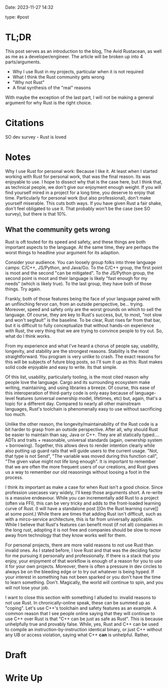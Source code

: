 Date: 2023-11-27 14:32

type: #post

# TL;DR
This post serves as an introduction to the blog, The Avid Rustacean, as well as me as a developer/engineer. The article will be broken up into 4 parts/arguments.
- Why I use Rust in my projects, particular when it is not required
- What I think the Rust community gets wrong
- "Why not Rust"
- A final synthesis of the "real" reasons

With maybe the exception of the last part, I will not be making a general argument for why Rust is the right choice.

# Citations
SO dev survey - Rust is loved

# Notes
Why I use Rust for personal work:
Because I like it. At least when I started working with Rust for personal work, that was the final reason. Its was enjoyable to use. I hope to dissect why that is the case here, but I think that, as technical people, we don't give our enjoyment enough weight. If you will find yourself mired in a project for a long time, you deserve to enjoy that time. Particularly for personal work (but also professional), don't make yourself miserable. This cuts both ways. If you have given Rust a fair shake, don't feel obligated to use it. That probably won't be the case (see SO survey), but there is that 10%.

## What the community gets wrong
Rust is oft touted for its speed and safety, and these things are both important aspects to the language. At the same time, they are perhaps the worst things to headline your argument for its adaption.

Consider your audience. You can loosely group folks into three language camps: C/C++, JS/Python, and Java/Go. To the C/C++ group, the first point is moot and the second "can be mitigated". To the JS/Python group, the second point is moot and their language is likely "fast enough for my needs" (which is likely true). To the last group, they have both of those things. Try again.

Frankly, both of those features being the face of your language paired with an unflinching fervor can, from an outside perspective, be... trying. Moreover, speed and safety only are the worst grounds on which to sell the language. Of course, they are key to Rust's success, but, to most, "not slow and won't segfault" is the baseline. To be clear, Rust rises far from that bar, but it is difficult to fully conceptualize that without hands-on experience with Rust, the very thing that we are trying to convince people to try out. So, what do I think works.

From my experience and what I've heard a chorus of people say, usability, longevity, and stability are the strongest reasons. Stability is the most straightforward. You program is very unlike to crash. The exact reasons for this will be subjects of future blog posts, so I'll sum it up as this: Rust makes solid code enjoyable and easy to write. Its that simple.

Of this list, usability, particularly tooling, is the most cited reason why people love the language. Cargo and its surrounding ecosystem make writing, maintaining, and using libraries a breeze. Of course, this ease of this interoperation of third-party code is only easy because of language-level features (universal ownership model, lifetimes, etc) but, again, that's a topic for a different day. Compared to nearly all other mainstream languages, Rust's toolchain is phenomenally easy to use without sacrificing too much. 

Unlike the other reason, the longevity/maintainability of the Rust code is a bit harder to grasp from an outside perspective. After all, why should Rust be easier to maintain than say, Java or C++. They are all statically typed.... ADTs and traits + reasonable, universal standards (again, ownership system + borrowing). Together, this allows devs to render intention clearly while also putting up guard rails that will guide users to the current usage. "Not, that type is not Send", "The variable was moved during this function call", "The given value might not life long enough". It is important to remember that we are often the more frequent users of our creations, and Rust gives us a way to remember our old reasonings without loosing a foot in the process.

I think its important as make a case for when Rust isn't a good choice. Since profession usecases vary widely, I'll keep those arguments short. A re-write is a massive endeavour. While you can incrementally add Rust to a project (often via FFI), this can be very tricky and adds to the front-loaded learning curve of Rust. (I will have a standalone post [[On the Rust learning curve]] at some point.) While there are times that adding Rust isn't difficult, such as with a mirco-service architecture, this is far from universally applicable. While I believe that Rust's features can benefit most (if not all) companies in the long rust, adopting it is not free and companies should be slow to move away from technology that they know works well for them.

For personal projects, there are more valid reasons to not use Rust than invalid ones. As I stated before, I love Rust and that was the deciding factor for me pursuing it personally and professionally. If there is a stack that you enjoy, your enjoyment of that workflow is enough of a reason for you to use it for your own projects. Moreover, there is often a pressure in dev circles to always be on the bleeding edge or to try out whatever is being hyped. If your interest in something has not been sparked or you don't have the time to learn something. Don't. Magically, the world will continue to spin, and you will not lose your job.

I want to close this section with something I alluded to: invalid reasons to not use Rust. In chronically-online speak, these can be summed up as "coping". Let's use C++'s toolchain and safety features as an example. A common reason that I see people online saying that they will continue to use C++ over Rust is that "C++ can be just as safe as Rust". This is because unhelpfully true and provably false. While, yes, Rust and C++ can be used to compile an instruction-by-instruction identical binary, or just C++ without any UB or access violation, saying what C++ **can** is unhelpful. Rather, 

# Draft


# Write Up
